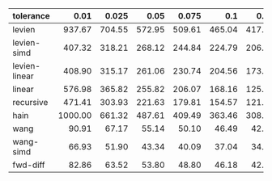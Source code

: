 | tolerance    |   0.01 |   0.025 |   0.05 |   0.075 |   0.1 |   0.15 |   0.2 |   0.25 |   0.5 |   1 |
|--------------| ------:| ------:| ------:| ------:| ------:| ------:| ------:| ------:| ------:| ------:|
|levien        | 937.67 | 704.55 | 572.95 | 509.61 | 465.04 | 417.16 | 385.94 | 362.94 | 303.11 | 255.56 |
|levien-simd   | 407.32 | 318.21 | 268.12 | 244.84 | 224.79 | 206.12 | 190.94 | 182.25 | 155.40 | 141.04 |
|levien-linear | 408.90 | 315.17 | 261.06 | 230.74 | 204.56 | 173.84 | 149.65 | 129.78 | 75.80 | 45.94 |
|linear        | 576.98 | 365.82 | 255.82 | 206.07 | 168.16 | 125.40 | 101.63 | 85.23 | 53.09 | 34.84 |
|recursive     | 471.41 | 303.93 | 221.63 | 179.81 | 154.57 | 121.99 | 103.63 | 92.00 | 59.71 | 38.32 |
|hain          | 1000.00 | 661.32 | 487.61 | 409.49 | 363.46 | 308.28 | 273.71 | 250.68 | 191.12 | 149.47 |
|wang          | 90.91 | 67.17 | 55.14 | 50.10 | 46.49 | 42.34 | 40.17 | 38.01 | 33.15 | 28.45 |
|wang-simd     | 66.93 | 51.90 | 43.34 | 40.09 | 37.04 | 34.24 | 32.16 | 31.08 | 26.59 | 23.50 |
|fwd-diff      | 82.86 | 63.52 | 53.80 | 48.80 | 46.18 | 42.79 | 40.69 | 39.13 | 34.20 | 29.31 |
